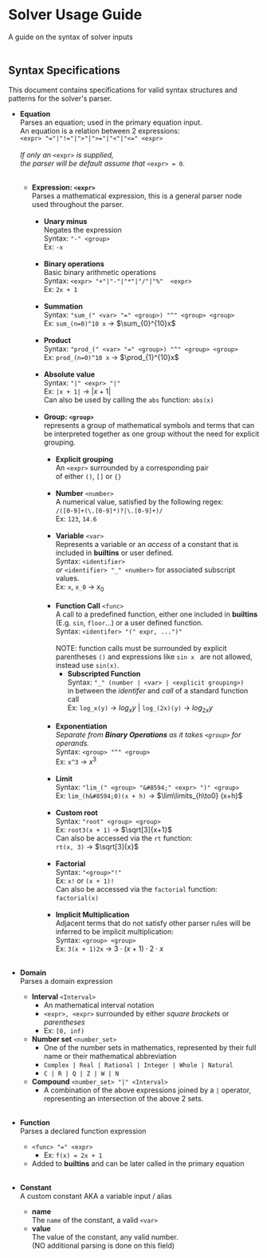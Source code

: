 # Solver Usage Guide<br>
A guide on the syntax of solver inputs<br>
<br>
## Syntax Specifications<br>
This document contains specifications for valid syntax structures and patterns for the solver's parser.<br>
- **Equation**<br>
Parses an equation; used in the primary equation input.<br>
An equation is a relation between 2 expressions:<br>
`<expr> "="|"!="|">"|">="|"<"|"<=" <expr>`<br><br>
*If only an* `<expr>` *is supplied,*<br>
*the parser will be default assume that* `<expr> = 0`.<br><br>
	- **Expression: `<expr>`**<br>
		Parses a mathematical expression, this is a general parser node<br>
		used throughout the parser.<br><br>
		- **Unary minus**<br>
			Negates the expression<br>
			Syntax: `"-" <group>`<br>
			Ex: `-x`<br><br>
		- **Binary operations**<br>
			Basic binary arithmetic operations <br>
			Syntax: `<expr> "+"|"-"|"*"|"/"|"%"  <expr>` <br>
			Ex: `2x + 1`<br><br>
		- **Summation**<br>
			Syntax: `"sum_(" <var> "=" <group>) "^" <group> <group>` <br>
			Ex: `sum_(n=0)^10 x` &#8594; $\sum_{0}^{10}x$<br><br>
		- **Product**<br>
			Syntax: `"prod_(" <var> "=" <group>) "^" <group> <group>` <br>
			Ex: `prod_(n=0)^10 x` &#8594; $\prod_{1}^{10}x$<br><br>
		- **Absolute value**<br>
			Syntax: `"|" <expr> "|"`<br>
			Ex: `|x + 1|` &#8594; $|x + 1|$<br>
			Can also be used by calling the `abs` function: `abs(x)`<br><br>
		- **Group: `<group>`**<br>
		represents a group of mathematical symbols and terms that can be interpreted together as one group without the need for explicit grouping.<br><br>
			- **Explicit grouping**<br>
				An `<expr>` surrounded by a corresponding pair<br>
				of either `()`, `[]` or `{}`<br><br>
			- **Number** `<number>`<br>
				A numerical value, satisfied by the following regex:<br>
				`/([0-9]+(\.[0-9]*)?|\.[0-9]+)/`<br>
				Ex: `123`, `14.6`<br><br>
			- **Variable** `<var>`<br>
				Represents a variable or an *access* of a constant that is included in **builtins** or user defined.<br>
				Syntax: `<identifier>`<br>
				*or* `<identifier> "_" <number>` for associated subscript values.<br>
				Ex: `x`, `x_0` &#8594; $x_0$<br><br>
			- **Function Call** `<func>`<br>
			 A call to a predefined function, either one included in **builtins** (E.g. `sin`, `floor`...) or a user defined function.<br>
				Syntax: `<identifer> "(" expr, ...")"`<br>
				<br>
				NOTE: function calls must be surrounded by explicit parentheses `()` and expressions like `sin x ` are not allowed, instead use `sin(x)`.<br>
				- **Subscripted Function**<br>
				Syntax: `"_" (number | <var> | <explicit grouping>)`<br>
				in between the *identifer* and *call* of a standard function call<br>
				Ex: `log_x(y)` &#8594; $log_xy$ | `log_(2x)(y)` &#8594; $log_{2x }y$<br><br>
			- **Exponentiation**<br>
			*Separate from **Binary Operations** as it takes `<group>` for operands.*<br>
			Syntax: `<group> "^" <group>`<br>
			Ex: `x^3` &#8594; $x^3$<br><br>
			- **Limit**<br>
			Syntax: `"lim_(" <group> "&#8594;" <expr> ")" <group>`<br>
			Ex: `lim_(h&#8594;0)(x + h)` &#8594; $\lim\limits_{h\to0} (x+h)$<br><br>
			- **Custom root**<br>
			Syntax: `"root" <group> <group>`<br>
			Ex: `root3(x + 1)` &#8594; $\sqrt[3]{x+1}$<br>
			Can also be accessed via the `rt` function:<br>
			`rt(x, 3)` &#8594; $\sqrt[3]{x}$<br><br>
			- **Factorial**<br>
			Syntax: `"<group>"!"`<br>
			Ex: `x!` or `(x + 1)!`<br>
			Can also be accessed via the `factorial` function: `factorial(x)`<br><br>
			- **Implicit Multiplication** <br>
			Adjacent terms that do not satisfy other parser rules will be inferred to be implicit multiplication:<br>
			Syntax: `<group> <group>`<br>
			Ex: `3(x + 1)2x` &#8594; $3\cdot\left(x + 1\right)\cdot2\cdot x$<br><br>

- **Domain**<br>
	Parses a domain expression<br>
	- **Interval** `<Interval>`<br>
		- An mathematical interval notation<br>
		- `<expr>, <expr>` surrounded by either *square brackets* or *parentheses*<br>
		- Ex: `[0, inf)`<br>
	- **Number set** `<number_set>`<br>
		- One of the number sets in mathematics, represented by their full name or their mathematical abbreviation<br>
		- `Complex | Real | Rational | Integer | Whole | Natural`<br>
		- `C | R | Q | Z | W | N`<br>
	- **Compound** `<number_set> "|" <Interval>`<br>
		- A combination of the above expressions joined by a `|` operator, representing an intersection of the above 2 sets.<br><br>
- **Function**<br>
	Parses a declared function expression<br>
	- `<func> "=" <expr>`<br>
		- Ex: `f(x) = 2x + 1`<br>
	- Added to **builtins** and can be later called in the primary equation<br><br>
- **Constant**<br>
	A custom constant AKA a variable input / alias<br>
	- **name**<br>
	The `name` of the constant, a valid `<var>`<br>
	- **value**<br>
	The value of the constant, any valid number.<br>
	(NO additional parsing is done on this field)